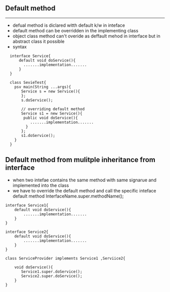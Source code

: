 ## Default method 
--- 

* defual method is diclared witth default k/w in inteface 
* default method can be overridden in the implementing class 
* object class method can't overide as deffault mehod in interface but in abstract class it possible 
* syntax 
```
  interface Service{
      default void doService(){
      	.......implementation.......
      }
  }

  class SevieTest{
  	psv main(String ...args){
       Service s = new Service(){
       };
       s.doService();

       // overriding default method 
       Service s1 = new Service(){
       	public void doService(){
      	   .......implementation.......
         }
       };
       s1.doService();
  	}
  }
```

## Default method from mulitple inheritance from interface 
* when two intefae contains the same method with same signarue and implemented into the class 
* we have to override the default method and call the specific inteface default method InterfaceName.super.methodName();
```
interface Service1{
	default void doService(){
		.......implementation.......
	}
}

interface Service2{
	default void doService(){
		.......implementation.......
	}
}

class ServiceProvider implements Service1 ,Serviice2{

    void doService(){
	   Service1.super.doService();
       Service2.super.doService();
	}
}
```